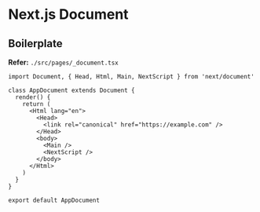 # Next.js Document

## Boilerplate

**Refer:** `./src/pages/_document.tsx`

```tsx
import Document, { Head, Html, Main, NextScript } from 'next/document'

class AppDocument extends Document {
  render() {
    return (
      <Html lang="en">
        <Head>
          <link rel="canonical" href="https://example.com" />
        </Head>
        <body>
          <Main />
          <NextScript />
        </body>
      </Html>
    )
  }
}

export default AppDocument
```

